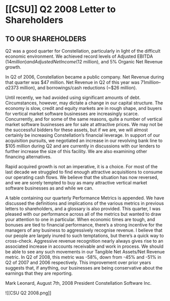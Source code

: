 # [[CSU]] Q2 2008 Letter to Shareholders

## TO OUR SHAREHOLDERS

Q2 was a good quarter for Constellation, particularly in light of the difficult economic environment. We achieved record levels of Adjusted EBITDA ($14 million) and Adjusted Net Income ($12 million), and 5% Organic Net Revenue growth. 

In Q2 of 2006, Constellation became a public company. Net Revenue during that quarter was $47 million. Net Revenue in Q2 of this year was $71 million – a 23% compound annual growth rate since the IPO. While some of this growth was organic, the majority of it was acquired. We issued no new shares during the IPO nor have we issued any since then, so the intervening acquisitions were financed from our earnings (~$73 million), and borrowings/cash reductions (~$26 million). 


Until recently, we had avoided using significant amounts of debt. Circumstances, however, may dictate a change in our capital structure. The economy is slow, credit and equity markets are in rough shape, and buyers for vertical market software businesses are increasingly scarce. Concurrently, and for some of the same reasons, quite a number of vertical market software businesses are for sale at attractive prices. We may not be the successful bidders for these assets, but if we are, we will almost certainly be increasing Constellation’s financial leverage. In support of our acquisition pursuits, we negotiated an increase in our revolving bank line to $105 million during Q2 and are currently in discussions with our lenders to further increase the size of this facility. We are also examining other financing alternatives. 

Rapid acquired growth is not an imperative, it is a choice. For most of the last decade we struggled to find enough attractive acquisitions to consume our operating cash flows. We believe that the situation has now reversed, and we are sorely tempted to buy as many attractive vertical market software businesses as and while we can.

A table containing our quarterly Performance Metrics is appended. We have discussed the definitions and implications of the various metrics in previous letters to shareholders, and a glossary is also provided. This quarter, I was pleased with our performance across all of the metrics but wanted to draw your attention to one in particular. When economic times are tough, and bonuses are tied to financial performance, there’s a strong incentive for the managers of any business to aggressively recognise revenue. I believe that our people are largely inured to such temptations, but there’s a quick way to cross-check. Aggressive revenue recognition nearly always gives rise to an associated increase in accounts receivable and work in process. We should be able to see any such movements in our Tangible Net Assets/Net Revenue metric. In Q2 of 2008, this metric was -58%, down from -45% and -51% in Q2 of 2007 and 2006 respectively. This improvement over prior years suggests that, if anything, our businesses are being conservative about the earnings that they are reporting. 

Mark Leonard, August 7th, 2008 
President 
Constellation Software Inc.

![[CSU Q2 2008.png]]
